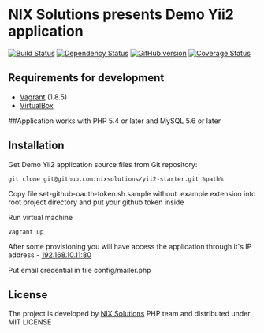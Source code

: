 # NIX Solutions presents Demo Yii2 application


[![Build Status](https://travis-ci.org/nixsolutions/yii2-starter.svg?branch=master)](https://travis-ci.org/nixsolutions/yii2-starter)
[![Dependency Status](https://www.versioneye.com/user/projects/53a1549983add72cb9000014/badge.svg)](https://www.versioneye.com/user/projects/53a1549983add72cb9000014)
[![GitHub version](https://badge.fury.io/gh/nixsolutions%2Fyii2-starter.svg)](https://badge.fury.io/gh/nixsolutions%2Fyii2-starter)
[![Coverage Status](https://coveralls.io/repos/github/nixsolutions/yii2-starter/badge.svg?branch=master)](https://coveralls.io/nixsolutions/yii2-starter?branch=master)


## Requirements for development

- [Vagrant](https://www.vagrantup.com/) (1.8.5)
- [VirtualBox](https://www.virtualbox.org/wiki/Downloads)

##Application works with PHP 5.4 or later and MySQL 5.6 or later

## Installation

Get Demo Yii2 application source files from Git repository:
```
git clone git@github.com:nixsolutions/yii2-starter.git %path%
```

Copy file set-github-oauth-token.sh.sample without .example extension into root project directory and put your github token inside

Run virtual machine
```
vagrant up
```
After some provisioning you will have access the application through it's IP address - [192.168.10.11:80](http://192.168.10.11)

Put email credential in file config/mailer.php
## License

The project is developed by [NIX Solutions](http://nixsolutions.com) PHP team and distributed under MIT LICENSE
